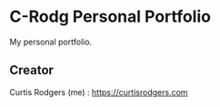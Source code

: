 # C-Rodg Personal Portfolio
My personal portfolio.

## Creator


Curtis Rodgers (me) : https://curtisrodgers.com
